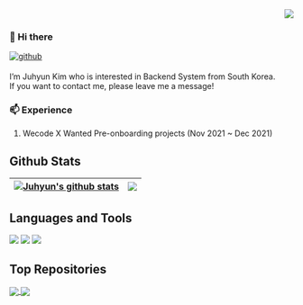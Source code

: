 <div align="right"><a href="https://hits.seeyoufarm.com"><img src="https://hits.seeyoufarm.com/api/count/incr/badge.svg?url=https%3A%2F%2Fgithub.com%2Fkjhabc2002&count_bg=%2379C83D&title_bg=%23555555&icon=&icon_color=%23E7E7E7&title=profile+views&edge_flat=false"/></a>
</div>

### 👋 Hi there  

<a href="https://github.com/juhyun" target="_blank">
<img src=https://img.shields.io/badge/github-%2324292e.svg?&style=for-the-badge&logo=github&logoColor=white alt=github style="margin-bottom: 5px;" />
</a>

I’m Juhyun Kim who is interested in Backend System from South Korea.       
If you want to contact me, please leave me a message!

### 📫 Experience
 1. Wecode X Wanted Pre-onboarding projects (Nov 2021 ~ Dec 2021)
 


## Github Stats

 | [![Juhyun's github stats](https://github-readme-stats.vercel.app/api?username=kjhabc2002)](https://github.com/kjhabc2002/github-readme-stats) | <a href="https://github.com/kjhabc2002/github-readme-stats"><img align="center" src="https://github-readme-stats.vercel.app/api/top-langs/?username=kjhabc2002&layout=compact&theme=buefy&hide_border=true" /></a> |
| ------------- | ------------- |

## Languages and Tools
<a href="https://www.python.org/"><img src="https://img.shields.io/badge/Python-3776AB?style=for-the-badge&amp;logo=Python&amp;logoColor=white"></a>
<a href="https://www.mysql.com/"><img src="https://img.shields.io/badge/Mysql-4479A1?style=for-the-badge&amp;logo=Mysql&amp;logoColor=white"></a>
<a href="https://www.mysql.com/"><img src="https://img.shields.io/badge/Django-092E20?style=for-the-badge&amp;logo=Django&amp;logoColor=white"></a>


## Top Repositories

<a href="https://github.com/kjhabc2002/github-readme-stats">
  <img align="center" src="https://github-readme-stats.vercel.app/api/pin/?username=kjhabc2002&repo=github-readme-stats&theme=buefy" />
</a>
<a href="https://github.com/kjhabc2002/kjhabc2002">
  <img align="center" src="https://github-readme-stats.vercel.app/api/pin/?username=kjhabc2002&repo=kjhabc2002&theme=buefy" />
</a>
